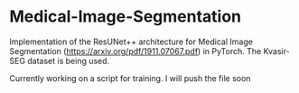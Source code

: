 # Medical-Image-Segmentation

Implementation of the ResUNet++ architecture for Medical Image Segmentation (https://arxiv.org/pdf/1911.07067.pdf) in PyTorch. The Kvasir-SEG dataset is being used.

Currently working on a script for training. I will push the file soon
